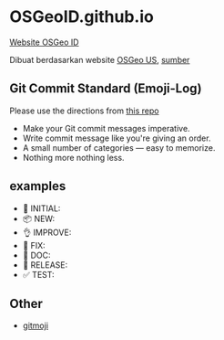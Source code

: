 # OSGeoID.github.io

[Website OSGeo ID](osgeoid.github.io)

Dibuat berdasarkan website [OSGeo US](https://osgeo.us), [sumber](https://github.com/OSGeo-US/OSGeo-US.github.io)

## Git Commit Standard (Emoji-Log)

Please use the directions from [this repo](https://github.com/ahmadawais/Emoji-Log)

- Make your Git commit messages imperative.
- Write commit message like you're giving an order.
- A small number of categories — easy to memorize.
- Nothing more nothing less.

## examples

- :tada: INITIAL:
- :package: NEW:
- :ok_hand: IMPROVE:
- :bug: FIX:
- :book: DOC:
- :rocket: RELEASE:
- :white_check_mark: TEST:

## Other

- [gitmoji](https://gitmoji.carloscuesta.me/)